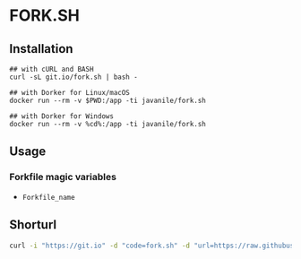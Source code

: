 # FORK.SH


## Installation

```
## with cURL and BASH
curl -sL git.io/fork.sh | bash -
```

```
## with Dorker for Linux/macOS
docker run --rm -v $PWD:/app -ti javanile/fork.sh
```

```
## with Dorker for Windows
docker run --rm -v %cd%:/app -ti javanile/fork.sh
```

## Usage

### Forkfile magic variables

-  `Forkfile_name`  


## Shorturl

```bash
curl -i "https://git.io" -d "code=fork.sh" -d "url=https://raw.githubusercontent.com/javanile/fork.sh/master/fork.sh"
```
